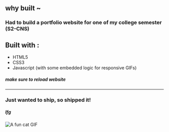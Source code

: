 ## why built ~
### Had to build a portfolio website for one of my college semester (S2-CNS)

## Built with :
- HTML5
- CSS3
- Javascript (with some embedded logic for responsive GIFs)

##### make sure to reload website

<hr>

### Just wanted to ship, so shipped it!
##### lfg





<picture>
  <source  
    media="(prefer-color-scheme: dark)"
    srcset="https://media.tenor.com/ipuTozw3PXsAAAAj/pixel-cat.gif"
  />
  <img 
    src="https://media.tenor.com/pmoWStO95sAAAAAj/catgifsunglasses.gif" 
    alt="A fun cat GIF"
  />
</picture>
